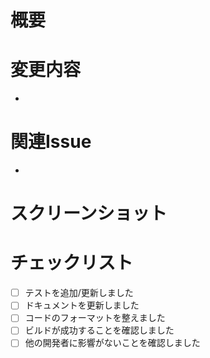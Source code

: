 # 概要
<!-- このプルリクエストの目的や内容を簡潔に説明してください -->

# 変更内容
<!-- 変更した内容を箇条書きで記載してください -->
- 

# 関連Issue
<!-- 関連するIssue番号を記載してください -->
- 

# スクリーンショット
<!-- 必要に応じてスクリーンショットを添付してください -->

# チェックリスト
- [ ] テストを追加/更新しました
- [ ] ドキュメントを更新しました
- [ ] コードのフォーマットを整えました
- [ ] ビルドが成功することを確認しました
- [ ] 他の開発者に影響がないことを確認しました
